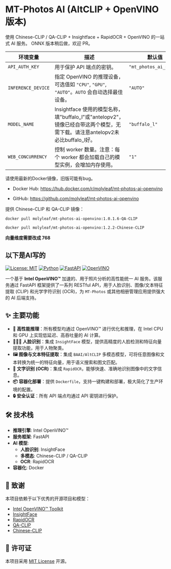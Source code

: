 # MT-Photos AI (AltCLIP + OpenVINO 版本)

使用 Chinese-CLIP / QA-CLIP + Insightface + RapidOCR + OpenVINO 的一站式 AI 服务。
ONNX 版本稍后做，欢迎 PR。

| 环境变量               | 描述                                                                                       | 默认值                   |
|--------------------|------------------------------------------------------------------------------------------|-----------------------|
| `API_AUTH_KEY`     | 用于保护 API 端点的密钥。                                                                          | `"mt_photos_ai_extra"` |
| `INFERENCE_DEVICE` | 指定 OpenVINO 的推理设备，可选值如 `"CPU"`, `"GPU"`, `"AUTO"`。`AUTO` 会自动选择最佳设备。                      | `"AUTO"`              |
| `MODEL_NAME`       | Insightface 使用的模型名称，填"buffalo_l"或"antelopv2"，镜像已经自带这两个模型，无需下载。请注意antelopv2未必比buffalo_l好。 | `"buffalo_l"`         |
| `WEB_CONCURRENCY`  | 控制 worker 数量。注意：每个 worker 都会加载自己的模型实例，会增加内存使用。 | `"1"`                   |

请使用最新的Docker镜像，旧版可能有bug。

- Docker Hub: https://hub.docker.com/r/molyleaf/mt-photos-ai-openvino

- GitHub: https://github.com/molyleaf/mt-photos-ai-openvino

提供 Chinese-CLIP 和 QA-CLIP 镜像：

``` docker pull molyleaf/mt-photos-ai-openvino:1.0.1.6-QA-CLIP ```

``` docker pull molyleaf/mt-photos-ai-openvino:1.2.2-Chinese-CLIP ```

**向量维度需要改成 768**

## 以下是AI写的

[![License: MIT](https://img.shields.io/badge/License-MIT-yellow.svg)](https://opensource.org/licenses/MIT)
[![Python](https://img.shields.io/badge/Python-3.9+-blue.svg)](https://www.python.org/)
[![FastAPI](https://img.shields.io/badge/FastAPI-0.111.0-green.svg)](https://fastapi.tiangolo.com/)
[![OpenVINO](https://img.shields.io/badge/OpenVINO-2025.3-purple.svg)](https://www.intel.com/content/www/us/en/developer/tools/openvino-toolkit/overview.html)

一个基于 **Intel OpenVINO™** 加速的、用于照片分析的高性能统一 AI 服务。该服务通过 FastAPI 框架提供了一系列 RESTful API，用于人脸识别、图像/文本特征提取 (CLIP) 和光学字符识别 (OCR)，为 `MT-Photos` 或其他相册管理应用提供强大的 AI 后端支持。

## ✨ 主要功能

* **🚀 高性能推理**：所有模型均通过 OpenVINO™ 进行优化和推理，在 Intel CPU 和 GPU 上实现低延迟、高吞吐量的 AI 计算。
* **👨‍👩‍👧 人脸识别**：集成 `InsightFace` 模型，提供高精度的人脸检测和特征向量提取功能，用于人物聚类。
* **🖼️ 图像与文本特征提取**：集成 `BAAI/AltCLIP` 多模态模型，可将任意图像和文本转换为统一的特征向量，用于语义搜索和图文匹配。
* **📄 文字识别 (OCR)**：集成 `RapidOCR`，能够快速、准确地识别图像中的文字信息。
* **📦 容器化部署**：提供 `Dockerfile`，支持一键构建和部署，极大简化了生产环境的配置。
* **🔒 安全认证**：所有 API 端点均通过 API 密钥进行保护。

## 🛠️ 技术栈

* **推理引擎**: Intel OpenVINO™
* **服务框架**: FastAPI
* **AI 模型**:
    * **人脸识别**: InsightFace
    * **多模态**: Chinese-CLIP / QA-CLIP
    * **OCR**: RapidOCR
* **容器化**: Docker

## 🙏 致谢

本项目依赖于以下优秀的开源项目和模型：

* [Intel OpenVINO™ Toolkit](https://github.com/openvinotoolkit/openvino)
* [InsightFace](https://github.com/deepinsight/insightface)
* [RapidOCR](https://github.com/RapidAI/RapidOCR)
* [QA-CLIP](https://github.com/TencentARC-QQ/QA-CLIP)
* [Chinese-CLIP](https://github.com/OFA-Sys/Chinese-CLIP)

## 📄 许可证

本项目采用 [MIT License](https://opensource.org/licenses/MIT) 开源。